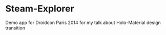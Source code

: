 Steam-Explorer
==============

Demo app for Droidcon Paris 2014 for my talk about Holo-Material design transition
